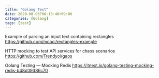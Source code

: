 ```yaml
---
title: "Golang Test"
date: 2020-08-05T06:13:40+09:00
categories: [Golang]
tags: [test]
---
```


Example of parsing an input text containing rectangles
 https://github.com/mcaci/rectangles-example

HTTP mocking to test API services for chaos scenarios
 https://github.com/Trendyol/gaos

Golang Testing — Mocking Redis
 https://itnext.io/golang-testing-mocking-redis-b48d09386c70
